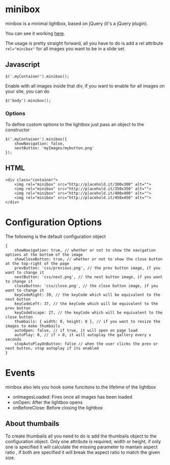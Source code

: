 # minibox

minibox is a minimal lightbox, based on jQuery (it's a jQuery plugin).

You can see it working <a href="http://gosukiwi.github.com/minibox/example.html" target="_blank">here</a>.

The usage is pretty straight forward, all you have to do is add a rel attribute
```rel="minibox"``` for all images you want to be in a slide set.

## Javascript

```
$('.myContainer').minibox();
```

Enable with all images inside that div, if you want to enable for all images on
your site, you can do

```
$('body').minibox();
```

### Options

To define custom options to the lightbox just pass an object to the constructor

```
$('.myContainer').minibox({
    showNavigation: false,
    nextButton: 'myImages/mybutton.png'
});
```

## HTML

<pre><code>&lt;div class=&quot;container&quot;&gt;<br/>    &lt;img rel=&quot;minibox&quot; src=&quot;http://placehold.it/300x300&quot; alt=&quot;&quot;&gt;<br/>    &lt;img rel=&quot;minibox&quot; src=&quot;http://placehold.it/350x350&quot; alt=&quot;&quot;&gt;<br/>    &lt;img rel=&quot;minibox&quot; src=&quot;http://placehold.it/400x400&quot; alt=&quot;&quot;&gt;<br/>    &lt;img rel=&quot;minibox&quot; src=&quot;http://placehold.it/450x450&quot; alt=&quot;&quot;&gt;<br/>&lt;/div&gt;</code></pre>

# Configuration Options

The following is the default configuration object

```
{
    showNavigation: true, // whether or not to show the navigation options at the bottom of the image
    showCloseButton: true, // whether or not to show the close button at the top-right of the page
    prevButton: 'css/previous.png', // the prev button image, if you want to change it
    nextButton: 'css/next.png', // the next button image, if you want to change it
    closeButton: 'css/close.png', // the close button image, if you want to change it
    keyCodeRight: 39, // the keyCode which will be equivalent to the next button
    keyCodeLeft: 37, // the keyCode which will be equivalent to the prev button
    keyCodeEscape: 27, // the keyCode which will be equivalent to the close button
    thumbails: { width: 0, height: 0 }, // if you want to resize the images to make thumbails
    autoOpen: false, // if true, it will open on page load
    autoPlay: 0, // if > 0, it will autoplay the gallery every x seconds
    stopAutoPlayOnButton: false // when the user clicks the prev or next button, stop autoplay if its enabled
}
```

# Events

minibox also lets you hook some funcitons to the lifetime of the lightbox

 * onImagesLoaded: Fires once all images has been loaded
 * onOpen: After the lightbox opens
 * onBeforeClose: Before closing the lightbox

## About thumbails
To create thumbails all you need to do is add the thumbails object to the 
configuration object. Only one attribute is required, width or height, if only
one is specified it will calculate the missing parameter to mantain aspect ratio
, if both are specified it will break the aspect ratio to match the given size.